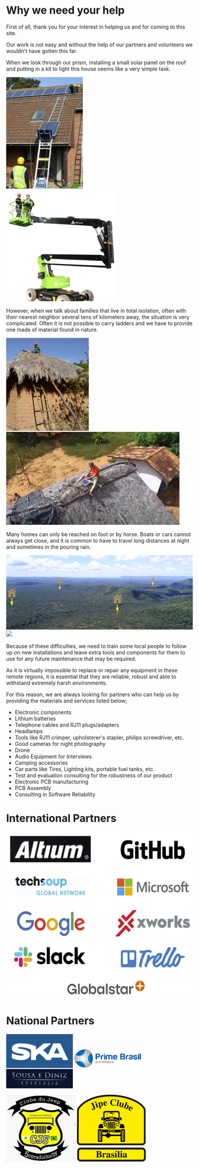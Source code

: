 # Why we need your help

First of all, thank you for your interest in helping us and for coming to this site. 

Our work is not easy and without the help of our partners and volunteers we wouldn't have gotten this far. 

When we look through our prism, installing a small solar panel on the roof and putting in a kit to light this house seems like a very simple task. 

<img src="https://github.com/pisco-de-luz/Social-Project/blob/45abbc5644c02f887df40e748e593171e7557d44/images/Ladder-Solar-Panel.jpg" height="300"> <img src="https://github.com/pisco-de-luz/Social-Project/blob/941222e0f677e3cc32541609b6deb70ec6a19a24/images/Lifting-machines.jpg" height="300">

However, when we talk about families that live in total isolation, often with their nearest neighbor several tens of kilometers away, the situation is very complicated. Often it is not possible to carry ladders and we have to provide one made of material found in nature. 

<img src="https://github.com/pisco-de-luz/Social-Project/blob/e5e7ee809fcda38e14299939a162b6f703ab821d/images/Tercio-Installing-solar-panel-branch-ladder.jpg" height="250"> <img src="https://github.com/pisco-de-luz/Social-Project/blob/45abbc5644c02f887df40e748e593171e7557d44/images/Bruno-Installing-Solar-Panel.jpg" height="250">

Many homes can only be reached on foot or by horse. Boats or cars cannot always get close, and it is common to have to travel long distances at night and sometimes in the pouring rain.

<img src="https://github.com/pisco-de-luz/Social-Project/blob/45abbc5644c02f887df40e748e593171e7557d44/images/Houses-isolated.jpg" height="200"> <img src="https://github.com/pisco-de-luz/Social-Project/blob/45abbc5644c02f887df40e748e593171e7557d44/images/no-road.gif" height="250">

Because of these difficulties, we need to train some local people to follow up on new installations and leave extra tools and components for them to use for any future maintenance that may be required.

As it is virtually impossible to replace or repair any equipment in these remote regions, it is essential that they are reliable, robust and able to withstand extremely harsh environments. 

For this reason, we are always looking for partners who can help us by providing the materials and services listed below;

* Electronic components
* Lithium batteries
* Telephone cables and RJ11 plugs/adapters
* Headlamps
* Tools like RJ11 crimper, upholsterer's stapler, philips screwdriver, etc.
* Good cameras for night photography
* Drone
* Audio Equipment for Interviews
* Camping accessories
* Car parts like Tires, Lighting kits, portable fuel tanks, etc.
* Test and evaluation consulting for the robustness of our product
* Electronic PCB manufacturing
* PCB Assembly
* Consulting in Software Reliability


# International Partners

<img src="https://github.com/pisco-de-luz/Social-Project/blob/b964d8b785c569bfc74371bf73250c41389e314b/images/Int-Partners.jpg" height="450">

# National Partners

<img src="https://github.com/pisco-de-luz/Social-Project/blob/8b203f67ee6a5e11ac87c405f64e55360e526e03/images/SKA-logo.jpg" width="180">
<img src="https://github.com/pisco-de-luz/Social-Project/blob/8b203f67ee6a5e11ac87c405f64e55360e526e03/images/PrimeBrasil-logo.png" width="180">
<img src="https://github.com/pisco-de-luz/Social-Project/blob/8b203f67ee6a5e11ac87c405f64e55360e526e03/images/SousaeDiniz-logo.jpg" width="180">

<img src="https://github.com/pisco-de-luz/Social-Project/blob/8b203f67ee6a5e11ac87c405f64e55360e526e03/images/CJ5-Logo.jpeg" height="180"> <img src="https://github.com/pisco-de-luz/Social-Project/blob/8b203f67ee6a5e11ac87c405f64e55360e526e03/images/JIPEClubeBrasilia-logo.png" height="180">
